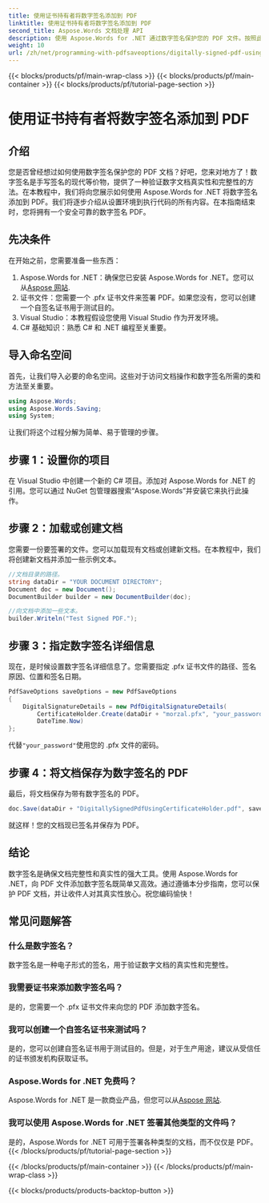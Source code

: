 ```yaml
---
title: 使用证书持有者将数字签名添加到 PDF
linktitle: 使用证书持有者将数字签名添加到 PDF
second_title: Aspose.Words 文档处理 API
description: 使用 Aspose.Words for .NET 通过数字签名保护您的 PDF 文件。按照此分步指南，您可以轻松地将数字签名添加到您的 PDF 中。
weight: 10
url: /zh/net/programming-with-pdfsaveoptions/digitally-signed-pdf-using-certificate-holder/
---
```


{{< blocks/products/pf/main-wrap-class >}}
{{< blocks/products/pf/main-container >}}
{{< blocks/products/pf/tutorial-page-section >}}

# 使用证书持有者将数字签名添加到 PDF

## 介绍

您是否曾经想过如何使用数字签名保护您的 PDF 文档？好吧，您来对地方了！数字签名是手写签名的现代等价物，提供了一种验证数字文档真实性和完整性的方法。在本教程中，我们将向您展示如何使用 Aspose.Words for .NET 将数字签名添加到 PDF。我们将逐步介绍从设置环境到执行代码的所有内容。在本指南结束时，您将拥有一个安全可靠的数字签名 PDF。

## 先决条件

在开始之前，您需要准备一些东西：

1.  Aspose.Words for .NET：确保您已安装 Aspose.Words for .NET。您可以从[Aspose 网站](https://releases.aspose.com/words/net/).
2. 证书文件：您需要一个 .pfx 证书文件来签署 PDF。如果您没有，您可以创建一个自签名证书用于测试目的。
3. Visual Studio：本教程假设您使用 Visual Studio 作为开发环境。
4. C# 基础知识：熟悉 C# 和 .NET 编程至关重要。

## 导入命名空间

首先，让我们导入必要的命名空间。这些对于访问文档操作和数字签名所需的类和方法至关重要。

```csharp
using Aspose.Words;
using Aspose.Words.Saving;
using System;
```

让我们将这个过程分解为简单、易于管理的步骤。

## 步骤 1：设置你的项目

在 Visual Studio 中创建一个新的 C# 项目。添加对 Aspose.Words for .NET 的引用。您可以通过 NuGet 包管理器搜索“Aspose.Words”并安装它来执行此操作。

## 步骤 2：加载或创建文档

您需要一份要签署的文件。您可以加载现有文档或创建新文档。在本教程中，我们将创建新文档并添加一些示例文本。

```csharp
//文档目录的路径。
string dataDir = "YOUR DOCUMENT DIRECTORY";
Document doc = new Document();
DocumentBuilder builder = new DocumentBuilder(doc);

//向文档中添加一些文本。
builder.Writeln("Test Signed PDF.");
```

## 步骤 3：指定数字签名详细信息

现在，是时候设置数字签名详细信息了。您需要指定 .pfx 证书文件的路径、签名原因、位置和签名日期。

```csharp
PdfSaveOptions saveOptions = new PdfSaveOptions
{
    DigitalSignatureDetails = new PdfDigitalSignatureDetails(
        CertificateHolder.Create(dataDir + "morzal.pfx", "your_password"), "reason", "location",
        DateTime.Now)
};
```

代替`"your_password"`使用您的 .pfx 文件的密码。

## 步骤 4：将文档保存为数字签名的 PDF

最后，将文档保存为带有数字签名的 PDF。

```csharp
doc.Save(dataDir + "DigitallySignedPdfUsingCertificateHolder.pdf", saveOptions);
```

就这样！您的文档现已签名并保存为 PDF。

## 结论

数字签名是确保文档完整性和真实性的强大工具。使用 Aspose.Words for .NET，向 PDF 文件添加数字签名既简单又高效。通过遵循本分步指南，您可以保护 PDF 文档，并让收件人对其真实性放心。祝您编码愉快！

## 常见问题解答

### 什么是数字签名？
数字签名是一种电子形式的签名，用于验证数字文档的真实性和完整性。

### 我需要证书来添加数字签名吗？
是的，您需要一个 .pfx 证书文件来向您的 PDF 添加数字签名。

### 我可以创建一个自签名证书来测试吗？
是的，您可以创建自签名证书用于测试目的。但是，对于生产用途，建议从受信任的证书颁发机构获取证书。

### Aspose.Words for .NET 免费吗？
 Aspose.Words for .NET 是一款商业产品，但您可以从[Aspose 网站](https://releases.aspose.com/).

### 我可以使用 Aspose.Words for .NET 签署其他类型的文件吗？
是的，Aspose.Words for .NET 可用于签署各种类型的文档，而不仅仅是 PDF。
{{< /blocks/products/pf/tutorial-page-section >}}

{{< /blocks/products/pf/main-container >}}
{{< /blocks/products/pf/main-wrap-class >}}

{{< blocks/products/products-backtop-button >}}
